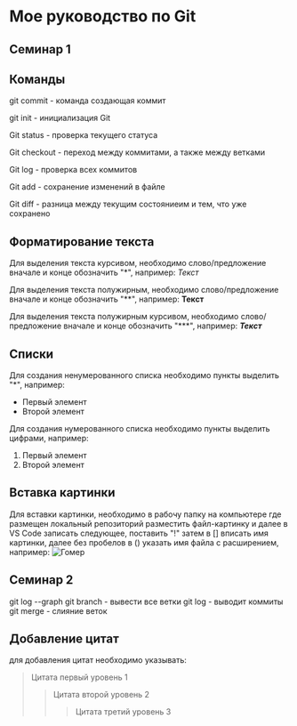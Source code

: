 # Мое руководство по Git
 
 ## Семинар 1
 
 ## Команды
 
 git commit - команда создающая коммит

 git init - инициализация Git

 Git status - проверка текущего статуса

 Git checkout - переход между коммитами, а также между ветками

 Git log - проверка всех коммитов

 Git add - сохранение изменений в файле

 Git diff - разница между текущим состояниеим и тем, что уже сохранено

## Форматирование текста

Для выделения текста курсивом, необходимо слово/предложение вначале и конце обозначить "*", например:
*Текст*

Для выделения текста полужирным, необходимо слово/предложение вначале и конце обозначить "**", например:
**Текст**

Для выделения текста полужирным курсивом, необходимо слово/предложение вначале и конце обозначить "***", например:
***Текст***

## Списки

Для создания ненумерованного списка необходимо пункты выделить "*", например:
* Первый элемент
* Второй элемент

Для создания нумерованного списка необходимо пункты выделить цифрами, например:
1. Первый элемент
2. Второй элемент

## Вставка картинки

Для вставки картинки, необходимо в рабочу папку на компьютере где размещен локальный репозиторий разместить файл-картинку и далее в VS Code записать следующее, поставить "!" затем в [] вписать имя картинки, далее без пробелов в () указать имя файла с расширением, например: ![Гомер](Гомер.jpeg)

## Семинар 2

git log --graph
git branch - вывести все ветки
git log - выводит коммиты
git merge - слияние веток

## Добавление цитат

для добавления цитат необходимо указывать:
> Цитата первый уровень 1
>> Цитата второй уровень 2
>>> Цитата третий уровень 3